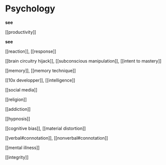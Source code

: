 # Psychology

**see**

[[productivity]]

**see**

[[reaction]], [[response]]

[[brain circuitry hijack]], [[subconscious manipulation]], [[intent to mastery]]

[[memory]], [[memory technique]]

[[10x developper]], [[intelligence]]

[[social media]]

[[religion]]

[[addiction]]

[[hypnosis]]

[[cognitive bias]], [[material distortion]]

[[verbal#connotation]], [[nonverbal#connotation]]

[[mental illness]]

[[integrity]]
